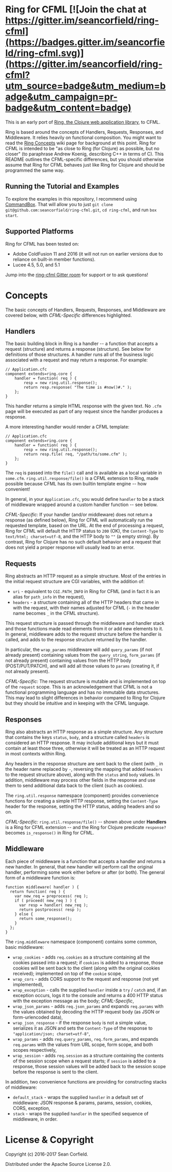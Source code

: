 # Ring for CFML [![Join the chat at https://gitter.im/seancorfield/ring-cfml](https://badges.gitter.im/seancorfield/ring-cfml.svg)](https://gitter.im/seancorfield/ring-cfml?utm_source=badge&utm_medium=badge&utm_campaign=pr-badge&utm_content=badge)

This is an early port of [Ring, the Clojure web application library](https://github.com/ring-clojure/ring), to CFML.

Ring is based around the concepts of Handlers, Requests, Responses, and Middleware. It relies heavily on functional composition. You might want to read the [Ring Concepts](https://github.com/ring-clojure/ring/wiki/Concepts) wiki page for background at this point. Ring for CFML is intended to be "as close to Ring (for Clojure) as possible, but no closer" (to paraphrase Andrew Koenig, describing C++ in terms of C). This README outlines the CFML-specific differences, but you should otherwise assume that Ring for CFML behaves just like Ring for Clojure and should be programmed the same way.

## Running the Tutorial and Examples

To explore the examples in this repository, I recommend using [CommandBox](https://www.ortussolutions.com/products/commandbox). That will allow you to just `git clone git@github.com:seancorfield/ring-cfml.git`, `cd ring-cfml`, and run `box start`.

## Supported Platforms

Ring for CFML has been tested on:

* Adobe ColdFusion 11 and 2016 (it will not run on earlier versions due to reliance on built-in member functions).
* Lucee 4.5, 5.0, and 5.1

Jump into the [ring-cfml Gitter room](https://gitter.im/seancorfield/ring-cfml) for support or to ask questions!

# Concepts

The basic concepts of Handlers, Requests, Responses, and Middleware are covered below, with *CFML-Specific* differences highlighted.

## Handlers

The basic building block in Ring is a handler -- a function that accepts a request (structure) and returns a response (structure). See below for definitions of those structures. A handler runs all of the business logic associated with a request and may return a response. For example:

    // Application.cfc
    component extends=ring.core {
        handler = function( req ) {
            resp = new ring.util.response();
            return resp.response( "The time is #now()#." );
        };
    }

This handler returns a simple HTML response with the given text. No `.cfm` page will be executed as part of any request since the handler produces a response.

A more interesting handler would render a CFML template:

    // Application.cfc
    component extends=ring.core {
        handler = function( req ) {
            resp = new ring.util.response();
            return resp.file( req, "/path/to/some.cfm" );
        };
    }

The `req` is passed into the `file()` call and is available as a local variable in `some.cfm`. `ring.util.response/file()` is a CFML extension to Ring, made possible because CFML has its own builtin template engine -- how convenient!

In general, in your `Application.cfc`, you would define `handler` to be a stack of middleware wrapped around a custom handler function -- see below.

*CFML-Specific:* If your handler (and/or middleware) does not return a response (as defined below), Ring for CFML will automatically run the requested template, based on the URL. At the end of processing a request, Ring for CFML will default the HTTP status to `200` (OK), the `Content-Type` to `text/html; charset=utf-8`, and the HTTP body to `""` (a empty string). By contrast, Ring for Clojure has no such default behavior and a request that does not yield a proper response will usually lead to an error.

## Requests

Ring abstracts an HTTP request as a simple structure. Most of the entries in the initial request structure are CGI variables, with the addition of:

* `uri` - equivalent to `CGI.PATH_INFO` in Ring for CFML (and in fact it is an alias for `path_info` in the request),
* `headers` - a structure containing all of the HTTP headers that came in with the request, with their names adjusted for CFML (`-` in the header name becomes `_` in the CFML structure).

This request structure is passed through the middleware and handler stack and those functions made read elements from it or add new elements to it. In general, middleware adds to the request structure before the handler is called, and adds to the response structure returned by the handler.

In particular, the `wrap_params` middleware will add `query_params` (if not already present) containing values from the `query_string`, `form_params` (if not already present) containing values from the HTTP body (POST/PUT/PATCH), and will add all those values to `params` (creating it, if not already present).

*CFML-Specific:* The request structure is mutable and is implemented on top of the `request` scope. This is an acknowledgement that CFML is not a functional programming language and has no immutable data structures. This may lead to slight differences in behavior compared to Ring for Clojure but they should be intuitive and in keeping with the CFML language.

## Responses

Ring also abstracts an HTTP response as a simple structure. Any structure that contains the keys `status`, `body`, and a structure called `headers` is considered an HTTP response. It may include additional keys but it must contain at least those three, otherwise it will be treated as an HTTP request in most contexts within Ring.

Any headers in the response structure are sent back to the client (with `_` in the header name replaced by `-`, reversing the mapping that added `headers` to the request structure above), along with the `status` and `body` values. In addition, middleware may process other fields in the response and use them to send additional data back to the client (such as cookies).

The `ring.util.response` namespace (component) provides convenience functions for creating a simple HTTP response, setting the `Content-Type` header for the response, setting the HTTP status, adding headers and so on.

*CFML-Specific:* `ring.util.response/file()` -- shown above under **Handlers** is a Ring for CFML extension -- and the Ring for Clojure predicate `response?` becomes `is_response()` in Ring for CFML.

## Middleware

Each piece of middleware is a function that accepts a handler and returns a new handler. In general, that new handler will perform call the original handler, performing some work either before or after (or both). The general form of a middleware function is:

    function middleware( handler ) {
      return function( req ) {
        var new_req = preprocess( req );
        if ( proceed( new_req ) ) {
          var resp = handler( new_req );
          return postprocess( resp );
        } else {
          return some_response();
        }
      };
    }

The `ring.middleware` namespace (component) contains some common, basic middleware:

* `wrap_cookies` - adds `req.cookies` as a structure containing all the cookies passed into a request; if `cookies` is added to a response, those cookies will be sent back to the client (along with the original cookies received); implemented on top of the `cookie` scope,
* `wrap_cors` - adds CORS support to the request and response (not yet implemented),
* `wrap_exception` - calls the supplied `handler` inside a `try` / `catch` and, if an exception occurs, logs it to the console and returns a 400 HTTP status with the exception message as the body; *CFML-Specific*,
* `wrap_json_params` - adds `req.json_params` and expands `req.params` with the values obtained by decoding the HTTP request body (as JSON or form-urlencoded data),
* `wrap_json_response` - if the response `body` is not a simple value, serializes it as JSON and sets the `Content-Type` of the response to `"application/json; charset=utf-8"`,
* `wrap_params` - adds `req.query_params`, `req.form_params`, and expands `req.params` with the values from URL scope, form scope, and both scopes respectively,
* `wrap_session` - adds `req.session` as a structure containing the contents of the session scope when a request starts; if `session` is added to a response, those session values will be added back to the session scope before the response is sent to the client.

In addition, two convenience functions are providing for constructing stacks of middleware:

* `default_stack` - wraps the supplied `handler` in a default set of middleware: JSON response & params, params, session, cookies, CORS, exception,
* `stack` - wraps the supplied `handler` in the specified sequence of middleware, in order.

# License & Copyright

Copyright (c) 2016-2017 Sean Corfield.

Distributed under the Apache Source License 2.0.
